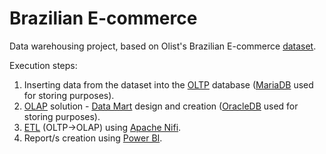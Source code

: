 # Brazilian E-commerce

Data warehousing project, based on Olist's Brazilian E-commerce [dataset](https://www.kaggle.com/datasets/olistbr/brazilian-ecommerce).

Execution steps:

1. Inserting data from the dataset into the [OLTP](https://www.ibm.com/topics/oltp) database ([MariaDB](https://mariadb.org/) used for storing purposes).
2. [OLAP](https://www.ibm.com/topics/olap) solution - [Data Mart](https://www.ibm.com/topics/data-mart) design and creation ([OracleDB](https://www.oracle.com/database/) used for storing purposes).
3. [ETL](https://www.ibm.com/topics/etl) (OLTP->OLAP) using [Apache Nifi](https://nifi.apache.org/).
4. Report/s creation using [Power BI](https://app.powerbi.com/home).

